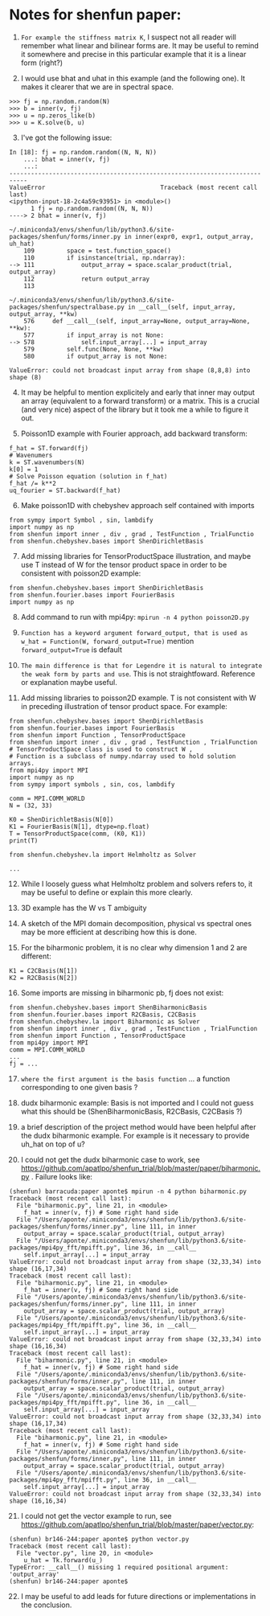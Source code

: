 
# Notes for shenfun paper:

1. `For example the stiffness matrix K`, I suspect not all reader will remember what linear and bilinear forms are. It may be useful to remind it somewhere and  precise in this particular example that it is a linear form (right?)

2. I would use bhat and uhat in this example (and the following one).
It makes it clearer that we are in spectral space.
```
>>> fj = np.random.random(N)
>>> b = inner(v, fj)
>>> u = np.zeros_like(b)
>>> u = K.solve(b, u)
```

3.  I've got the following issue:
```
In [18]: fj = np.random.random((N, N, N))
    ...: bhat = inner(v, fj)
    ...:
---------------------------------------------------------------------------
ValueError                                Traceback (most recent call last)
<ipython-input-18-2c4a59c93951> in <module>()
      1 fj = np.random.random((N, N, N))
----> 2 bhat = inner(v, fj)

~/.miniconda3/envs/shenfun/lib/python3.6/site-packages/shenfun/forms/inner.py in inner(expr0, expr1, output_array, uh_hat)
    109         space = test.function_space()
    110         if isinstance(trial, np.ndarray):
--> 111             output_array = space.scalar_product(trial, output_array)
    112             return output_array
    113

~/.miniconda3/envs/shenfun/lib/python3.6/site-packages/shenfun/spectralbase.py in __call__(self, input_array, output_array, **kw)
    576     def __call__(self, input_array=None, output_array=None, **kw):
    577         if input_array is not None:
--> 578             self.input_array[...] = input_array
    579         self.func(None, None, **kw)
    580         if output_array is not None:

ValueError: could not broadcast input array from shape (8,8,8) into shape (8)
```

4. It may be helpful to mention explicitely and early that inner may output an array (equivalent to a forward transform) or a matrix. This is a crucial (and very nice) aspect of the library but it took me a while to figure it out.

5. Poisson1D example with Fourier approach, add backward transform:
```
f_hat = ST.forward(fj)
# Wavenumers
k = ST.wavenumbers(N)
k[0] = 1
# Solve Poisson equation (solution in f_hat)
f_hat /= k**2
uq_fourier = ST.backward(f_hat)
```

6. Make poisson1D with chebyshev approach self contained with imports
```
from sympy import Symbol , sin, lambdify
import numpy as np
from shenfun import inner , div , grad , TestFunction , TrialFunctio
from shenfun.chebyshev.bases import ShenDirichletBasis
```

7. Add missing libraries for TensorProductSpace illustration, and maybe use T instead of W for the tensor product space in order to be consistent with poisson2D example:
```
from shenfun.chebyshev.bases import ShenDirichletBasis
from shenfun.fourier.bases import FourierBasis
import numpy as np
```

8. Add command to run with mpi4py: `mpirun -n 4 python poisson2D.py`

9. `Function has a keyword argument forward_output, that is used as w_hat
= Function(W, forward_output=True)` mention `forward_output=True` is default

10. `The main difference is that for Legendre it is natural to integrate the weak form by parts and use`. This is not straightfoward. Reference or explanation maybe useful.

11. Add missing libraries to poisson2D example. T is not consistent with W in preceding illustration of tensor product space. For example:
```
from shenfun.chebyshev.bases import ShenDirichletBasis
from shenfun.fourier.bases import FourierBasis
from shenfun import Function , TensorProductSpace
from shenfun import inner , div , grad , TestFunction , TrialFunction
# TensorProductSpace class is used to construct W ,
# Function is a subclass of numpy.ndarray used to hold solution arrays.
from mpi4py import MPI
import numpy as np
from sympy import symbols , sin, cos, lambdify

comm = MPI.COMM_WORLD
N = (32, 33)

K0 = ShenDirichletBasis(N[0])
K1 = FourierBasis(N[1], dtype=np.float)
T = TensorProductSpace(comm, (K0, K1))
print(T)

from shenfun.chebyshev.la import Helmholtz as Solver

...
```

12. While I loosely guess what Helmholtz problem and solvers refers to, it may
be useful to define or explain this more clearly. 

13. 3D example has the W vs T ambiguity

14. A sketch of the MPI domain decomposition, physical vs spectral ones may be more efficient at describing how this is done.

15. For the biharmonic problem, it is no clear why dimension 1 and 2 are different:
```
K1 = C2CBasis(N[1])
K2 = R2CBasis(N[2])
```

16. Some imports are missing in biharmonic pb, fj does not exist:
```
from shenfun.chebyshev.bases import ShenBiharmonicBasis
from shenfun.fourier.bases import R2CBasis, C2CBasis
from shenfun.chebyshev.la import Biharmonic as Solver
from shenfun import inner , div , grad , TestFunction , TrialFunction
from shenfun import Function , TensorProductSpace
from mpi4py import MPI
comm = MPI.COMM_WORLD
...
fj = ...
```

17. `where the first argument is the basis function` ... a function corresponding to one given basis ?

18. dudx biharmonic example: Basis is not imported and I could not guess  what this should be (ShenBiharmonicBasis, R2CBasis, C2CBasis ?)

19. a brief description of the project method would have been helpful after the dudx biharmonic example. For example is it necessary to provide uh_hat on top of u?

20. I could not get the dudx biharmonic case to work, see https://github.com/apatlpo/shenfun_trial/blob/master/paper/biharmonic.py . Failure looks like:
```
(shenfun) barracuda:paper aponte$ mpirun -n 4 python biharmonic.py
Traceback (most recent call last):
  File "biharmonic.py", line 21, in <module>
    f_hat = inner(v, fj) # Some right hand side
  File "/Users/aponte/.miniconda3/envs/shenfun/lib/python3.6/site-packages/shenfun/forms/inner.py", line 111, in inner
    output_array = space.scalar_product(trial, output_array)
  File "/Users/aponte/.miniconda3/envs/shenfun/lib/python3.6/site-packages/mpi4py_fft/mpifft.py", line 36, in __call__
    self.input_array[...] = input_array
ValueError: could not broadcast input array from shape (32,33,34) into shape (16,17,34)
Traceback (most recent call last):
  File "biharmonic.py", line 21, in <module>
    f_hat = inner(v, fj) # Some right hand side
  File "/Users/aponte/.miniconda3/envs/shenfun/lib/python3.6/site-packages/shenfun/forms/inner.py", line 111, in inner
    output_array = space.scalar_product(trial, output_array)
  File "/Users/aponte/.miniconda3/envs/shenfun/lib/python3.6/site-packages/mpi4py_fft/mpifft.py", line 36, in __call__
    self.input_array[...] = input_array
ValueError: could not broadcast input array from shape (32,33,34) into shape (16,16,34)
Traceback (most recent call last):
  File "biharmonic.py", line 21, in <module>
    f_hat = inner(v, fj) # Some right hand side
  File "/Users/aponte/.miniconda3/envs/shenfun/lib/python3.6/site-packages/shenfun/forms/inner.py", line 111, in inner
    output_array = space.scalar_product(trial, output_array)
  File "/Users/aponte/.miniconda3/envs/shenfun/lib/python3.6/site-packages/mpi4py_fft/mpifft.py", line 36, in __call__
    self.input_array[...] = input_array
ValueError: could not broadcast input array from shape (32,33,34) into shape (16,17,34)
Traceback (most recent call last):
  File "biharmonic.py", line 21, in <module>
    f_hat = inner(v, fj) # Some right hand side
  File "/Users/aponte/.miniconda3/envs/shenfun/lib/python3.6/site-packages/shenfun/forms/inner.py", line 111, in inner
    output_array = space.scalar_product(trial, output_array)
  File "/Users/aponte/.miniconda3/envs/shenfun/lib/python3.6/site-packages/mpi4py_fft/mpifft.py", line 36, in __call__
    self.input_array[...] = input_array
ValueError: could not broadcast input array from shape (32,33,34) into shape (16,16,34)
```

21. I could not get the vector example to run, see https://github.com/apatlpo/shenfun_trial/blob/master/paper/vector.py:
```
(shenfun) br146-244:paper aponte$ python vector.py
Traceback (most recent call last):
  File "vector.py", line 20, in <module>
    u_hat = Tk.forward(u_)
TypeError: __call__() missing 1 required positional argument: 'output_array'
(shenfun) br146-244:paper aponte$
```

22. I may be useful to add leads for future directions or implementations  in the conclusion.








